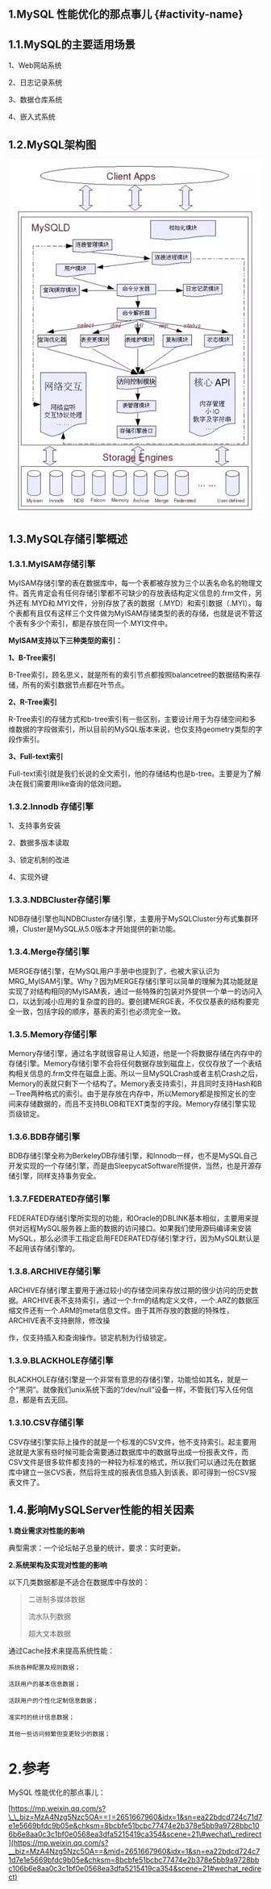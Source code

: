 ## 1.MySQL 性能优化的那点事儿 {#activity-name}

## 1.1.**MySQL的主要适用场景**

1、Web网站系统

2、日志记录系统

3、数据仓库系统

4、嵌入式系统

## 1.2.**MySQL架构图**

![](/static/image/mysql架构图.webp)

## 1.3.MySQL存储引擎概述

### 1.3.1.MyISAM存储引擎

MyISAM存储引擎的表在数据库中，每一个表都被存放为三个以表名命名的物理文件。首先肯定会有任何存储引擎都不可缺少的存放表结构定义信息的.frm文件，另外还有.MYD和.MYI文件，分别存放了表的数据（.MYD）和索引数据（.MYI）。每个表都有且仅有这样三个文件做为MyISAM存储类型的表的存储，也就是说不管这个表有多少个索引，都是存放在同一个.MYI文件中。

**MyISAM支持以下三种类型的索引：**

**1、B-Tree索引**

B-Tree索引，顾名思义，就是所有的索引节点都按照balancetree的数据结构来存储，所有的索引数据节点都在叶节点。

**2、R-Tree索引**

R-Tree索引的存储方式和b-tree索引有一些区别，主要设计用于为存储空间和多维数据的字段做索引，所以目前的MySQL版本来说，也仅支持geometry类型的字段作索引。

**3、Full-text索引**

Full-text索引就是我们长说的全文索引，他的存储结构也是b-tree。主要是为了解决在我们需要用like查询的低效问题。

### 1.3.2.Innodb 存储引擎

1、支持事务安装

2、数据多版本读取

3、锁定机制的改进

4、实现外键

### 1.3.3.NDBCluster存储引擎

NDB存储引擎也叫NDBCluster存储引擎，主要用于MySQLCluster分布式集群环境，Cluster是MySQL从5.0版本才开始提供的新功能。

### 1.3.4.Merge存储引擎

MERGE存储引擎，在MySQL用户手册中也提到了，也被大家认识为MRG\_MyISAM引擎。Why？因为MERGE存储引擎可以简单的理解为其功能就是实现了对结构相同的MyISAM表，通过一些特殊的包装对外提供一个单一的访问入口，以达到减小应用的复杂度的目的。要创建MERGE表，不仅仅基表的结构要完全一致，包括字段的顺序，基表的索引也必须完全一致。

### 1.3.5.Memory存储引擎

Memory存储引擎，通过名字就很容易让人知道，他是一个将数据存储在内存中的存储引擎。Memory存储引擎不会将任何数据存放到磁盘上，仅仅存放了一个表结构相关信息的.frm文件在磁盘上面。所以一旦MySQLCrash或者主机Crash之后，Memory的表就只剩下一个结构了。Memory表支持索引，并且同时支持Hash和B－Tree两种格式的索引。由于是存放在内存中，所以Memory都是按照定长的空间来存储数据的，而且不支持BLOB和TEXT类型的字段。Memory存储引擎实现页级锁定。

### 1.3.6.BDB存储引擎

BDB存储引擎全称为BerkeleyDB存储引擎，和Innodb一样，也不是MySQL自己开发实现的一个存储引擎，而是由SleepycatSoftware所提供，当然，也是开源存储引擎，同样支持事务安全。

### 1.3.7.FEDERATED存储引擎

FEDERATED存储引擎所实现的功能，和Oracle的DBLINK基本相似，主要用来提供对远程MySQL服务器上面的数据的访问接口。如果我们使用源码编译来安装MySQL，那么必须手工指定启用FEDERATED存储引擎才行，因为MySQL默认是不起用该存储引擎的。

### 1.3.8.ARCHIVE存储引擎

ARCHIVE存储引擎主要用于通过较小的存储空间来存放过期的很少访问的历史数据。ARCHIVE表不支持索引，通过一个.frm的结构定义文件，一个.ARZ的数据压缩文件还有一个.ARM的meta信息文件。由于其所存放的数据的特殊性，ARCHIVE表不支持删除，修改操

作，仅支持插入和查询操作。锁定机制为行级锁定。

### 1.3.9.BLACKHOLE存储引擎

BLACKHOLE存储引擎是一个非常有意思的存储引擎，功能恰如其名，就是一个“黑洞”。就像我们unix系统下面的“/dev/null”设备一样，不管我们写入任何信息，都是有去无回。

### 1.3.10.CSV存储引擎

CSV存储引擎实际上操作的就是一个标准的CSV文件，他不支持索引。起主要用途就是大家有些时候可能会需要通过数据库中的数据导出成一份报表文件，而CSV文件是很多软件都支持的一种较为标准的格式，所以我们可以通过先在数据库中建立一张CVS表，然后将生成的报表信息插入到该表，即可得到一份CSV报表文件了。

## 1.4.**影响MySQLServer性能的相关因素**

**1.商业需求对性能的影响**

典型需求：一个论坛帖子总量的统计，要求：实时更新。

**2.系统架构及实现对性能的影响**

以下几类数据都是不适合在数据库中存放的：

> 二进制多媒体数据
>
> 流水队列数据
>
> 超大文本数据

通过Cache技术来提高系统性能：

```
系统各种配置及规则数据；

活跃用户的基本信息数据；

活跃用户的个性化定制信息数据；

准实时的统计信息数据；

其他一些访问频繁但变更较少的数据；
```

# 2.参考

MySQL 性能优化的那点事儿：

[https://mp.weixin.qq.com/s?\_\_biz=MzA4Nzg5Nzc5OA==∣=2651667960&idx=1&sn=ea22bdcd724c71d7e1e5669bfdc9b05e&chksm=8bcbfe51bcbc77474e2b378e5bb9a9728bbc106b6e8aa0c3c1bf0e0568ea3dfa5215419ca354&scene=21\#wechat\_redirect](https://mp.weixin.qq.com/s?__biz=MzA4Nzg5Nzc5OA==&mid=2651667960&idx=1&sn=ea22bdcd724c71d7e1e5669bfdc9b05e&chksm=8bcbfe51bcbc77474e2b378e5bb9a9728bbc106b6e8aa0c3c1bf0e0568ea3dfa5215419ca354&scene=21#wechat_redirect)

